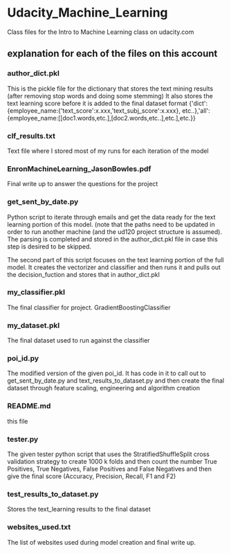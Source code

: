 # Udacity_Machine_Learning
Class files for the Intro to Machine Learning class on udacity.com

## explanation for each of the files on this account

### author_dict.pkl
This is the pickle file for the dictionary that stores the text mining results (after removing stop words and doing some stemming)
It also stores the text learning score before it is added to the final dataset
format {'dict':{employee_name:{'text_score':x.xxx,'text_subj_score':x.xxx}, etc..},'all':{employee_name:[[doc1.words,etc.],[doc2.words,etc..],etc.],etc.}}

### clf_results.txt
Text file where I stored most of my runs for each iteration of the model

### EnronMachineLearning_JasonBowles.pdf
Final write up to answer the questions for the project

### get_sent_by_date.py
Python script to iterate through emails and get the data ready for the text learning portion of this model.  (note that the paths need to be updated in order to run another machine (and the ud120 project structure is assumed).  The parsing is completed and stored in the author_dict.pkl file in case this step is desired to be skipped.

The second part of this script focuses on the text learning portion of the full model.  It creates the vectorizer and classifier and then runs it and pulls out the decision_fuction and stores that in author_dict.pkl

### my_classifier.pkl
The final classifier for project.  GradientBoostingClassifier

### my_dataset.pkl
The final dataset used to run against the classifier

### poi_id.py
The modified version of the given poi_id.  It has code in it to call out to get_sent_by_date.py and text_results_to_dataset.py and then create the final dataset through feature scaling, engineering and algorithm creation

### README.md
this file

### tester.py
The given tester python script that uses the StratifiedShuffleSplit cross validation strategy to create 1000 k folds and then count the number True Positives, True Negatives, False Positives and False Negatives and then give the final score (Accuracy, Precision, Recall, F1 and F2)

### test_results_to_dataset.py
Stores the text_learning results to the final dataset

### websites_used.txt
The list of websites used during model creation and final write up.
